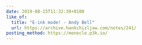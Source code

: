 ```yaml
---
date: 2019-08-15T11:32:39+0100
like_of:
  title: "E-ink mode! - Andy Bell"
  url: https://archive.hankchizljaw.com/notes/241/
posting_method: https://monocle.p3k.io/
---
```

